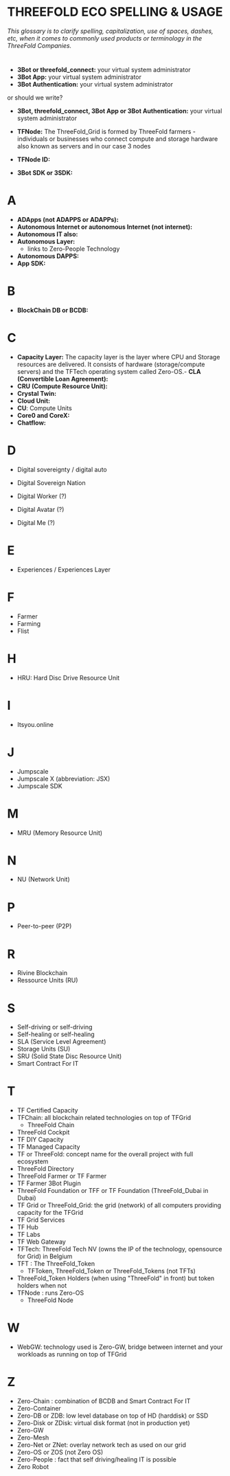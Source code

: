 # THREEFOLD ECO SPELLING & USAGE

_This glossary is to clarify spelling, capitalization, use of spaces, dashes, etc, when it comes to commonly used products or terminology in the ThreeFold Companies._

#

- **3Bot or threefold_connect:** your virtual system administrator
- **3Bot App:** your virtual system administrator
- **3Bot Authentication:** your virtual system administrator

or should we write?

- **3Bot, threefold_connect, 3Bot App or 3Bot Authentication:** your virtual system administrator

- **TFNode:** The ThreeFold_Grid is formed by ThreeFold farmers - individuals or businesses who connect compute and storage hardware also known as servers and in our case 3 nodes
- **TFNode ID:**
- **3Bot SDK or 3SDK:**

# A

- **ADApps (not ADAPPS or ADAPPs):**
- **Autonomous Internet or autonomous Internet (not internet):**
- **Autonomous IT also:**
- **Autonomous Layer:**
  - links to Zero-People Technology
- **Autonomous DAPPS:**
- **App SDK:**

# B

- **BlockChain DB or BCDB:**

# C

- **Capacity Layer:** The capacity layer is the layer where CPU and Storage resources are delivered. It consists of hardware (storage/compute servers) and the TFTech operating system called Zero-OS.- **CLA (Convertible Loan Agreement):**
- **CRU (Compute Resource Unit):**
- **Crystal Twin:**
- **Cloud Unit:**
- **CU**: Compute Units
- **Core0 and CoreX:**
- **Chatflow:**

# D

- Digital sovereignty / digital auto
- Digital Sovereign Nation

- Digital Worker (?)
- Digital Avatar (?)
- Digital Me (?)

# E

- Experiences / Experiences Layer

# F

- Farmer
- Farming
- Flist

# H

- HRU: Hard Disc Drive Resource Unit

# I

- Itsyou.online

# J

- Jumpscale
- Jumpscale X (abbreviation: JSX)
- Jumpscale SDK

# M

- MRU (Memory Resource Unit)

# N

- NU (Network Unit)

# P

- Peer-to-peer (P2P)

# R

- Rivine Blockchain
- Ressource Units (RU)

# S

- Self-driving or self-driving
- Self-healing or self-healing
- SLA (Service Level Agreement)
- Storage Units (SU)
- SRU (Solid State Disc Resource Unit)
- Smart Contract For IT

# T

- TF Certified Capacity
- TFChain: all blockchain related technologies on top of TFGrid
  - ThreeFold Chain
- ThreeFold Cockpit
- TF DIY Capacity
- TF Managed Capacity
- TF or ThreeFold: concept name for the overall project with full ecosystem
- ThreeFold Directory
- ThreeFold Farmer or TF Farmer
- TF Farmer 3Bot Plugin
- ThreeFold Foundation or TFF or TF Foundation (ThreeFold_Dubai in Dubai)
- TF Grid or ThreeFold_Grid: the grid (network) of all computers providing capacity for the TFGrid
- TF Grid Services
- TF Hub
- TF Labs
- TF Web Gateway
- TFTech: ThreeFold Tech NV (owns the IP of the technology, opensource for Grid) in Belgium
- TFT : The ThreeFold_Token
  - TFToken, ThreeFold_Token or ThreeFold_Tokens (not TFTs)
- ThreeFold_Token Holders (when using "ThreeFold" in front) but token holders when not
- TFNode : runs Zero-OS
  - ThreeFold Node

# W

- WebGW: technology used is Zero-GW, bridge between internet and your workloads as running on top of TFGrid

# Z

- Zero-Chain : combination of BCDB and Smart Contract For IT
- Zero-Container
- Zero-DB or ZDB: low level database on top of HD (harddisk) or SSD
- Zero-Disk or ZDisk: virtual disk format (not in production yet)
- Zero-GW
- Zero-Mesh
- Zero-Net or ZNet: overlay network tech as used on our grid
- Zero-OS or ZOS (not Zero OS)
- Zero-People : fact that self driving/healing IT is possible
- Zero Robot

